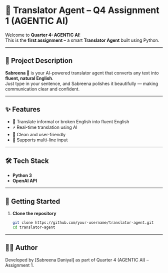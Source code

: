 # 🧠 Translator Agent – Q4 Assignment 1 (AGENTIC AI)

Welcome to **Quarter 4: AGENTIC AI**!  
This is the **first assignment** – a smart **Translator Agent** built using Python.

---


## 📘 Project Description

**Sabreena 💖** is your AI-powered translator agent that converts any text into **fluent, natural English**.  
Just type in your sentence, and Sabreena polishes it beautifully — making communication clear and confident.

---

## ✨ Features

- 💬 Translate informal or broken English into fluent English
- ⚡ Real-time translation using AI
- 🎨 Clean and user-friendly 
- 📄 Supports multi-line input

---

## 🛠️ Tech Stack

- **Python 3**
- **OpenAI API** 

---

## 🚀 Getting Started

1. **Clone the repository**
   ```bash
   git clone https://github.com/your-username/translator-agent.git
   cd translator-agent

---

##  👩‍💻 Author
Developed by [Sabreena Daniyal] as part of Quarter 4 (AGENTIC AI) – Assignment 1.
